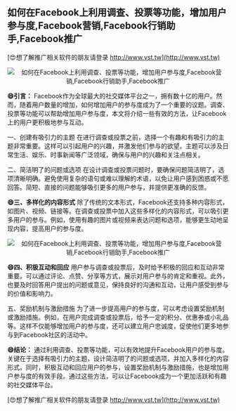 ## **如何在Facebook上利用调查、投票等功能，增加用户参与度,Facebook营销,Facebook行销助手,Facebook推广**

[😍想了解推广相关软件的朋友请登录 http://www.vst.tw](http://www.vst.tw)

 <center><img src="https://vst.tw/MP4/tuiguang/png/6.png" alt="如何在Facebook上利用调查、投票等功能，增加用户参与度,Facebook营销,Facebook行销助手,Facebook推广"></center>

**😄引言：**
Facebook作为全球最大的社交媒体平台之一，拥有数十亿的用户。然而，随着用户数量的增加，如何增加用户的参与度成为了一个重要的议题。调查、投票等功能可以帮助增加用户参与度，本文将介绍一些有效的方法，让Facebook上的用户更积极地参与互动。

一、创建有吸引力的主题
在进行调查或投票之前，选择一个有趣和有吸引力的主题非常重要。这样可以引起用户的兴趣，并激发他们参与的欲望。主题可以涉及日常生活、娱乐、时事新闻等广泛领域，确保与用户的兴趣和关注点相关。

二、简洁明了的问题或选项
在设计调查或投票问题时，要确保问题简洁明了，选项清晰明确。避免使用复杂的语句或难以理解的术语，以免让用户感到困惑或不愿回答。简短、直接的问题能够吸引更多的用户参与，并提供更准确的反馈。

**😄三、多样化的内容形式**
除了传统的文本形式，Facebook还支持多种内容形式，如图片、视频、链接等。在调查或投票中加入这些多样化的内容形式，可以吸引更多用户的参与。例如，使用有趣的图片或视频来表达问题和选项，能够更生动地呈现内容，提高用户的参与度。

 <center><img src="https://vst.tw/MP4/tuiguang/png/6.png" alt="如何在Facebook上利用调查、投票等功能，增加用户参与度,Facebook营销,Facebook行销助手,Facebook推广"></center>

**😄四、积极互动和回应**
用户参与调查或投票后，及时给予积极的回应和互动非常重要。可以通过评论、点赞、分享等方式，展示对用户参与的肯定和重视。此外，也要及时回答用户提出的问题或意见，保持良好的沟通和互动，让用户感受到参与的价值和影响力。

五、奖励机制与激励措施
为了进一步提高用户的参与度，可以考虑设置奖励机制或激励措施。例如，在用户完成调查或投票后，给予一定的积分、优惠券或小礼品等。这样不仅能够增加用户的参与度，还可以建立用户忠诚度，促使他们更多地参与到Facebook社区的活动中。

**😄结论：**
通过利用调查、投票等功能，可以有效地提升Facebook用户的参与度。关键在于选择有吸引力的主题，设计简洁明了的问题或选项，并加入多样化的内容形式。同时，积极互动和回应用户的参与，设置奖励机制与激励措施，也是增加用户参与度的有效手段。通过这些方法，可以让Facebook成为一个更加活跃和有趣的社交媒体平台。

[😍想了解推广相关软件的朋友请登录 http://www.vst.tw](http://www.vst.tw)




